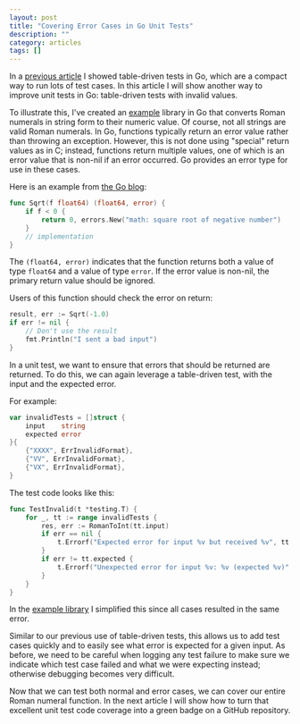 ```yaml
---
layout: post
title: "Covering Error Cases in Go Unit Tests"
description: ""
category: articles
tags: []
---
```


In a [previous article][prev] I showed table-driven tests in Go, which are a
compact way to run lots of test cases. In this article I will show another
way to improve unit tests in Go: table-driven tests with invalid values.

To illustrate this, I've created an [example][ex] library in Go that
converts Roman numerals in string form to their numeric value. Of course,
not all strings are valid Roman numerals. In Go, functions typically return
an error value rather than throwing an exception. However, this is not done
using "special" return values as in C; instead, functions return multiple
values, one of which is an error value that is non-nil if an error occurred. 
Go provides an error type for use in these cases.

Here is an example from [the Go blog][gb]:

```go
func Sqrt(f float64) (float64, error) {
    if f < 0 {
        return 0, errors.New("math: square root of negative number")
    }
    // implementation
}
```

The `(float64, error)` indicates that the function returns both a value of type
`float64` and a value of type `error`. If the error value is non-nil, the
primary return value should be ignored.

Users of this function should check the error on return:

```go
result, err := Sqrt(-1.0)
if err != nil {
    // Don't use the result
    fmt.Println("I sent a bad input")
}
```

In a unit test, we want to ensure that errors that should be
returned are returned. To do this, we can again leverage a
table-driven test, with the input and the expected error.

For example:

```go
var invalidTests = []struct {
    input    string
    expected error
}{
    {"XXXX", ErrInvalidFormat},
    {"VV", ErrInvalidFormat},
    {"VX", ErrInvalidFormat},
}
```

The test code looks like this:

```go
func TestInvalid(t *testing.T) {
    for _, tt := range invalidTests {
        res, err := RomanToInt(tt.input)
        if err == nil {
            t.Errorf("Expected error for input %v but received %v", tt.input, res)
        }
        if err != tt.expected {
            t.Errorf("Unexpected error for input %v: %v (expected %v)", tt.input, err, tt.expected)
        }
    }
}
```

In the [example library][ex] I simplified this since all cases
resulted in the same error.

Similar to our previous use of table-driven tests, this allows us to add test
cases quickly and to easily see what error is expected for a given input. As before,
we need to be careful when logging any test failure to make sure we indicate which
test case failed and what we were expecting instead; otherwise debugging becomes
very difficult.

Now that we can test both normal and error cases, we can cover our entire Roman
numeral function. In the next article I will show how to turn that excellent
unit test code coverage into a green badge on a GitHub repository.

[prev]:https://dzone.com/articles/table-driven-tests-in-go
[ex]:https://github.com/AlanHohn/roman
[gb]:http://blog.golang.org/error-handling-and-go

